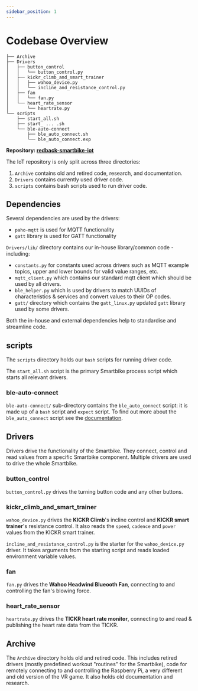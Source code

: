 ```yaml
---
sidebar_position: 1
---
```


# Codebase Overview

```
├── Archive
├── Drivers
│   ├── button_control
│   │   └── button_control.py
│   ├── kickr_climb_and_smart_trainer
│   │   ├── wahoo_device.py
│   │   └── incline_and_resistance_control.py
│   ├── fan
│   │   └── fan.py
│   └── heart_rate_sensor
│       └── heartrate.py
└── scripts
    ├── start_all.sh
    ├── start_ ... .sh
    └── ble-auto-connect
        ├── ble_auto_connect.sh
        └── ble_auto_connect.exp
```

**Repository: [redback-smartbike-iot](https://github.com/Redback-Operations/redback-smartbike-iot)**

The IoT repository is only split across three directories:

1. `Archive` contains old and retired code, research, and documentation.
2. `Drivers` contains currently used driver code.
3. `scripts` contains bash scripts used to run driver code.

## Dependencies

Several dependencies are used by the drivers:

- `paho-mqtt` is used for MQTT functionality
- `gatt` library is used for GATT functionality

`Drivers/lib/` directory contains our in-house library/common code - including:

- `constants.py` for constants used across drivers such as MQTT example topics, upper and lower bounds for valid value ranges, etc.
- `mqtt_client.py` which contains our standard mqtt client which should be used by all drivers.
- `ble_helper.py` which is used by drivers to match UUIDs of characteristics & services and convert values to their OP codes.
- `gatt/` directory which contains the `gatt_linux.py` updated `gatt` library used by some drivers.

Both the in-house and external dependencies help to standardise and streamline code.

## scripts

The `scripts` directory holds our `bash` scripts for running driver code. 

The `start_all.sh` script is the primary Smartbike process script which starts all relevant drivers.

### ble-auto-connect

`ble-auto-connect/` sub-directory contains the `ble_auto_connect` script: it is made up of a `bash` script and `expect` script. To find out more about the `ble_auto_connect` script see the [documentation](../ble-connectivity/BLE-Auto-Connect-Script.md).

## Drivers

Drivers drive the functionality of the Smartbike. They connect, control and read values from a specific Smartbike component. Multiple drivers are used to drive the whole Smartbike.

### button_control

`button_control.py` drives the turning button code and any other buttons.

### kickr_climb_and_smart_trainer

`wahoo_device.py` drives the **KICKR Climb**'s incline control and **KICKR smart trainer**'s resistance control. It also reads the `speed`, `cadence` and `power` values from the KICKR smart trainer.

`incline_and_resistance_control.py` is the starter for the `wahoo_device.py` driver. It takes arguments from the starting script and reads loaded environment variable values.

### fan

`fan.py` drives the **Wahoo Headwind Blueooth Fan**, connecting to and controlling the fan's blowing force.

### heart_rate_sensor

`heartrate.py` drives the **TICKR heart rate monitor**, connecting to and read & publishing the heart rate data from the TICKR.

## Archive

The `Archive` directory holds old and retired code. This includes retired drivers (mostly predefined workout "routines" for the Smartbike), code for remotely connecting to and controlling the Raspberry Pi, a very different and old version of the VR game. It also holds old documentation and research.